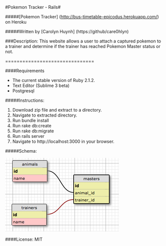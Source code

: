 #Pokemon Tracker - Rails#

#####[Pokemon Tracker] (http://bus-timetable-epicodus.herokuapp.com/) on Heroku

#####Written by [Carolyn Huynh] (https://github/care0hlyn)

###Description:
This website allows a user to attach a captured pokemon to a trainer and determine if the trainer has reached Pokemon Master status or not.

===============================

####Requirements
* The current stable version of Ruby 2.1.2.
* Text Editor (Sublime 3 beta)
* Postgresql

#####Instructions:
1. Download zip file and extract to a directory.
2. Navigate to extracted directory.
3. Run bundle install
4. Run rake db:create
5. Run rake db:migrate
6. Run rails server
7. Navigate to http://localhost:3000 in your browser.

#####Schema:

![Alt text](https://raw.githubusercontent.com/care0hlyn/pokemon_tracker/master/pokemon_tracker.png)

####License:
MIT